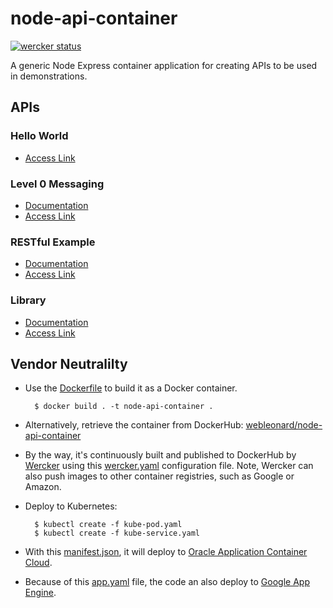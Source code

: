 # node-api-container
[![wercker status](https://app.wercker.com/status/bbf11822315a542c41d53d2355aee897/s/master "wercker status")](https://app.wercker.com/project/byKey/bbf11822315a542c41d53d2355aee897)

A generic Node Express container application for creating APIs to be used in demonstrations. 

## APIs

### Hello World
- [Access Link](https://nodeapicontainer-gse00001975.apaas.em2.oraclecloud.com/)

### Level 0 Messaging
- [Documentation](http://docs.level0esbmessaging.apiary.io/#)
- [Access Link](https://nodeapicontainer-gse00001975.apaas.em2.oraclecloud.com/messaging)

### RESTful Example
- [Documentation](http://docs.level3restfulapi.apiary.io/#)
- [Access Link](https://nodeapicontainer-gse00001975.apaas.em2.oraclecloud.com/platforms/NSI/domains/somedomain.com/accounts/34159006?clientRequestId=2371264761-23891273) 

### Library
- [Documentation](http://docs.instructional.apiary.io/#)
- [Access Link](https://nodeapicontainer-gse00001975.apaas.em2.oraclecloud.com/) 

## Vendor Neutralilty
- Use the [Dockerfile](Dockerfile) to build it as a Docker container.

		$ docker build . -t node-api-container . 
 
- Alternatively, retrieve the container from DockerHub: [webleonard/node-api-container](https://hub.docker.com/r/wbleonard/node-api-container/)

- By the way, it's continuously built and published to DockerHub by [Wercker](https://app.wercker.com/) using this [wercker.yaml](wercker.yml) configuration file. Note, Wercker can also push images to other container registries, such as Google or Amazon.

- Deploy to Kubernetes:

	    $ kubectl create -f kube-pod.yaml
		$ kubectl create -f kube-service.yaml

- With this [manifest.json](manifest.json), it will deploy to [Oracle Application Container Cloud](https://cloud.oracle.com/en_US/application-container-cloud).

- Because of this [app.yaml](app.yaml) file, the code an also deploy to [Google App Engine](https://cloud.google.com/appengine). 


